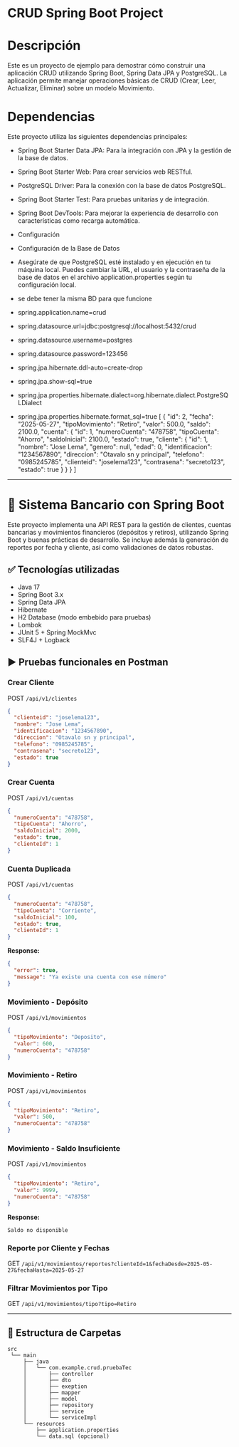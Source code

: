 # CRUD Spring Boot Project
# Descripción
Este es un proyecto de ejemplo para demostrar cómo construir una aplicación CRUD utilizando Spring Boot, Spring Data JPA y PostgreSQL. La aplicación permite manejar operaciones básicas de CRUD (Crear, Leer, Actualizar, Eliminar) sobre un modelo Movimiento.

# Dependencias
Este proyecto utiliza las siguientes dependencias principales:

- Spring Boot Starter Data JPA: Para la integración con JPA y la gestión de la base de datos.
- Spring Boot Starter Web: Para crear servicios web RESTful.
- PostgreSQL Driver: Para la conexión con la base de datos PostgreSQL.
- Spring Boot Starter Test: Para pruebas unitarias y de integración.
- Spring Boot DevTools: Para mejorar la experiencia de desarrollo con características como recarga automática.
- Configuración
- Configuración de la Base de Datos
- Asegúrate de que PostgreSQL esté instalado y en ejecución en tu máquina local. Puedes cambiar la URL, el usuario y la contraseña de la base de datos en el archivo application.properties según tu configuración local.
- se debe tener la misma BD para que funcione

- spring.application.name=crud
- spring.datasource.url=jdbc:postgresql://localhost:5432/crud
- spring.datasource.username=postgres
- spring.datasource.password=123456
- spring.jpa.hibernate.ddl-auto=create-drop
- spring.jpa.show-sql=true
- spring.jpa.properties.hibernate.dialect=org.hibernate.dialect.PostgreSQLDialect
- spring.jpa.properties.hibernate.format_sql=true
  [
  {
  "id": 2,
  "fecha": "2025-05-27",
  "tipoMovimiento": "Retiro",
  "valor": 500.0,
  "saldo": 2100.0,
  "cuenta": {
  "id": 1,
  "numeroCuenta": "478758",
  "tipoCuenta": "Ahorro",
  "saldoInicial": 2100.0,
  "estado": true,
  "cliente": {
  "id": 1,
  "nombre": "Jose Lema",
  "genero": null,
  "edad": 0,
  "identificacion": "1234567890",
  "direccion": "Otavalo sn y principal",
  "telefono": "0985245785",
  "clienteid": "joselema123",
  "contrasena": "secreto123",
  "estado": true
  }
  }
  }
  ]

---

# 🏦 Sistema Bancario con Spring Boot

Este proyecto implementa una API REST para la gestión de clientes, cuentas bancarias y movimientos financieros (depósitos y retiros), utilizando Spring Boot y buenas prácticas de desarrollo. Se incluye además la generación de reportes por fecha y cliente, así como validaciones de datos robustas.

## ✅ Tecnologías utilizadas

- Java 17
- Spring Boot 3.x
- Spring Data JPA
- Hibernate
- H2 Database (modo embebido para pruebas)
- Lombok
- JUnit 5 + Spring MockMvc
- SLF4J + Logback

## ▶️ Pruebas funcionales en Postman

### Crear Cliente
POST `/api/v1/clientes`
```json
{
  "clienteid": "joselema123",
  "nombre": "Jose Lema",
  "identificacion": "1234567890",
  "direccion": "Otavalo sn y principal",
  "telefono": "0985245785",
  "contrasena": "secreto123",
  "estado": true
}
```

### Crear Cuenta
POST `/api/v1/cuentas`
```json
{
  "numeroCuenta": "478758",
  "tipoCuenta": "Ahorro",
  "saldoInicial": 2000,
  "estado": true,
  "clienteId": 1
}
```

### Cuenta Duplicada
POST `/api/v1/cuentas`
```json
{
  "numeroCuenta": "478758",
  "tipoCuenta": "Corriente",
  "saldoInicial": 100,
  "estado": true,
  "clienteId": 1
}
```
**Response:**
```json
{
  "error": true,
  "message": "Ya existe una cuenta con ese número"
}
```

### Movimiento - Depósito
POST `/api/v1/movimientos`
```json
{
  "tipoMovimiento": "Deposito",
  "valor": 600,
  "numeroCuenta": "478758"
}
```

### Movimiento - Retiro
POST `/api/v1/movimientos`
```json
{
  "tipoMovimiento": "Retiro",
  "valor": 500,
  "numeroCuenta": "478758"
}
```

### Movimiento - Saldo Insuficiente
POST `/api/v1/movimientos`
```json
{
  "tipoMovimiento": "Retiro",
  "valor": 9999,
  "numeroCuenta": "478758"
}
```
**Response:**
```
Saldo no disponible
```

### Reporte por Cliente y Fechas
GET `/api/v1/movimientos/reportes?clienteId=1&fechaDesde=2025-05-27&fechaHasta=2025-05-27`

### Filtrar Movimientos por Tipo
GET `/api/v1/movimientos/tipo?tipo=Retiro`

---

## 📁 Estructura de Carpetas

```
src
 └── main
     ├── java
     │   └── com.example.crud.pruebaTec
     │       ├── controller
     │       ├── dto
     │       ├── exeption
     │       ├── mapper
     │       ├── model
     │       ├── repository
     │       ├── service
     │       └── serviceImpl
     └── resources
         ├── application.properties
         └── data.sql (opcional)





